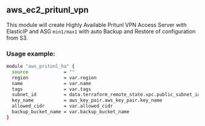 ## aws_ec2_pritunl_vpn

This module will create Highly Available Pritunl VPN Access Server with ElasticIP and ASG `min1/max1` with auto Backup and Restore of configuration from S3.
 
### Usage example:
 ```bash
 module "aws_pritunl_ha" {
   source             = ""
   region             = var.region
   name               = var.name
   tags               = var.tags
   subnet_id          = data.terraform_remote_state.vpc.public_subnet_ids
   key_name           = aws_key_pair.aws_key_pair.key_name
   allowed_cidr       = var.allowed_cidr
   backup_bucket_name = var.backup_bucket_name
 }
```
